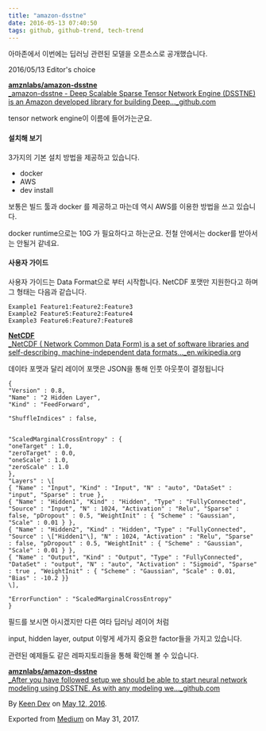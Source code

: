 ```yaml
---
title: "amazon-dsstne"
date: 2016-05-13 07:40:50
tags: github, github-trend, tech-trend 
---
```



아마존에서 이번에는 딥러닝 관련된 모델을 오픈소스로 공개했습니다.

2016/05/13 Editor's choice

[**amznlabs/amazon-dsstne**  
_amazon-dsstne - Deep Scalable Sparse Tensor Network Engine (DSSTNE) is an Amazon developed library for building Deep..._github.com][anchor0][][anchor1]

tensor network engine이 이름에 들어가는군요.

#### 설치해 보기

3가지의 기본 설치 방법을 제공하고 있습니다.

* docker
* AWS
* dev install

보통은 빌드 툴과 docker 를 제공하고 마는데 역시 AWS를 이용한 방법을 쓰고 있습니다.

docker runtime으로는 10G 가 필요하다고 하는군요. 전철 안에서는 docker를 받아서는 안될거 같네요.

#### 사용자 가이드

사용자 가이드는 Data Format으로 부터 시작합니다. NetCDF 포맷만 지원한다고 하며 그 형태는 다음과 같습니다.
    
    Example1 Feature1:Feature2:Feature3  
    Example2 Feature5:Feature2:Feature4  
    Example3 Feature6:Feature7:Feature8

[**NetCDF**  
_NetCDF ( Network Common Data Form) is a set of software libraries and self-describing, machine-independent data formats..._en.wikipedia.org][anchor2][][anchor3]

데이타 포맷과 달리 레이어 포맷은 JSON을 통해 인풋 아웃풋이 결정됩니다
    
    {  
    "Version" : 0.8,  
    "Name" : "2 Hidden Layer",  
    "Kind" : "FeedForward",   
      
    "ShuffleIndices" : false,  
      
      
    "ScaledMarginalCrossEntropy" : {  
    "oneTarget" : 1.0,  
    "zeroTarget" : 0.0,  
    "oneScale" : 1.0,  
    "zeroScale" : 1.0  
    },  
    "Layers" : \[  
    { "Name" : "Input", "Kind" : "Input", "N" : "auto", "DataSet" : "input", "Sparse" : true },  
    { "Name" : "Hidden1", "Kind" : "Hidden", "Type" : "FullyConnected", "Source" : "Input", "N" : 1024, "Activation" : "Relu", "Sparse" : false, "pDropout" : 0.5, "WeightInit" : { "Scheme" : "Gaussian", "Scale" : 0.01 } },  
    { "Name" : "Hidden2", "Kind" : "Hidden", "Type" : "FullyConnected", "Source" : \["Hidden1"\], "N" : 1024, "Activation" : "Relu", "Sparse" : false, "pDropout" : 0.5, "WeightInit" : { "Scheme" : "Gaussian", "Scale" : 0.01 } },   
    { "Name" : "Output", "Kind" : "Output", "Type" : "FullyConnected", "DataSet" : "output", "N" : "auto", "Activation" : "Sigmoid", "Sparse" : true , "WeightInit" : { "Scheme" : "Gaussian", "Scale" : 0.01, "Bias" : -10.2 }}  
    \],  
      
    "ErrorFunction" : "ScaledMarginalCrossEntropy"  
    }

필드를 보시면 아시겠지만 다른 여타 딥러닝 레이어 처럼

input, hidden layer, output 이렇게 세가지 중요한 factor들을 가지고 있습니다.

관련된 예제들도 같은 레파지토리들을 통해 확인해 볼 수 있습니다.

[**amznlabs/amazon-dsstne**  
_After you have followed setup we should be able to start neural network modeling using DSSTNE. As with any modeling we..._github.com][anchor4][][anchor5]

By [Keen Dev][anchor6] on [May 12, 2016][anchor7].

Exported from [Medium][anchor8] on May 31, 2017\.


[anchor0]: https://github.com/amznlabs/amazon-dsstne "https://github.com/amznlabs/amazon-dsstne"
[anchor1]: https://github.com/amznlabs/amazon-dsstne
[anchor2]: https://en.wikipedia.org/wiki/NetCDF "https://en.wikipedia.org/wiki/NetCDF"
[anchor3]: https://en.wikipedia.org/wiki/NetCDF
[anchor4]: https://github.com/amznlabs/amazon-dsstne/blob/master/docs/getting_started/examples.md "https://github.com/amznlabs/amazon-dsstne/blob/master/docs/getting_started/examples.md"
[anchor5]: https://github.com/amznlabs/amazon-dsstne/blob/master/docs/getting_started/examples.md
[anchor6]: https://medium.com/@keendev
[anchor7]: https://medium.com/p/72fcd6334a25
[anchor8]: https://medium.co